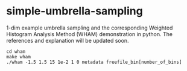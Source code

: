 # simple-umbrella-sampling

1-dim example umbrella sampling and the corresponding Weighted Histogram Analysis Method (WHAM) demonstration in python.
The references and explanation will be updated soon.

```
cd wham
make wham
./wham -1.5 1.5 15 1e-2 1 0 metadata freefile_bin[number_of_bins]
```
